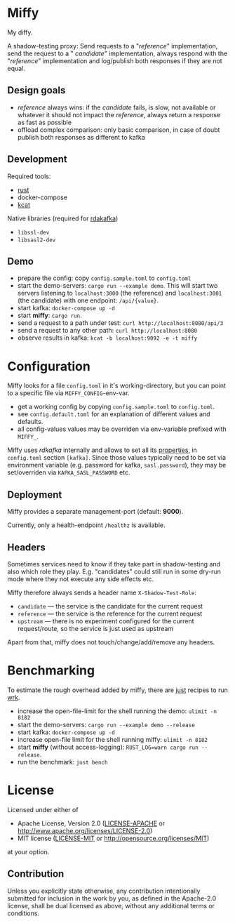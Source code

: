 # Miffy

My diffy.

A shadow-testing proxy: Send requests to a "*reference*" implementation, send the request to a "
*candidate*"
implementation, always respond with the "*reference*" implementation and log/publish both responses
if they are not
equal.

## Design goals

- *reference* always wins: if the *candidate* fails, is slow, not available or whatever it should
  not impact the
  *reference*, always return a response as fast as possible
- offload complex comparison: only basic comparison, in case of doubt publish both responses as
  different to kafka

## Development

Required tools:

- [rust](https://www.rust-lang.org/tools/install)
- docker-compose
- [kcat](https://github.com/edenhill/kcat)

Native libraries (required
for [rdakafka](https://github.com/fede1024/rust-rdkafka?tab=readme-ov-file#installation))

- `libssl-dev`
- `libsasl2-dev`

## Demo

* prepare the config: copy `config.sample.toml` to `config.toml`
* start the demo-servers: `cargo run --example demo`. This will start two servers listening to
  `localhost:3000` (the
  reference) and `localhost:3001` (the candidate) with one endpoint: `/api/{value}`.
* start kafka: `docker-compose up -d`
* start **miffy**: `cargo run`.
* send a request to a path under test: `curl http://localhost:8080/api/3`
* send a request to any other path: `curl http://localhost:8080`
* observe results in kafka: `kcat -b localhost:9092 -e -t miffy`

# Configuration

Miffy looks for a file `config.toml` in it's working-directory, but you can point to a specific file
via `MIFFY_CONFIG`-env-var.

- get a working config by copying `config.sample.toml` to `config.toml`.
- see `config.default.toml` for an explanation of different values and defaults.
- all config-values values may be overriden via env-variable prefixed with `MIFFY_`.

Miffy uses *rdkafka* internally and allows to set all
its [properties](https://github.com/confluentinc/librdkafka/blob/master/CONFIGURATION.md), in
`config.toml` section
`[kafka]`.
Since those values typically need to be set via environment variable (e.g. password for kafka,
`sasl.password`), they
may be set/overriden via `KAFKA_SASL_PASSWORD` etc.

## Deployment

Miffy provides a separate management-port (default: **9000**).

Currently, only a health-endpoint `/healthz` is available.

## Headers

Sometimes services need to know if they take part in shadow-testing and also which role they play. E.g. "candidates"
could still run in some dry-run mode where they not execute any side effects etc.

Miffy therefore always sends a header name `X-Shadow-Test-Role`:

- `candidate` — the service is the candidate for the current request
- `reference` — the service is the reference for the current request
- `upstream` — there is no experiment configured for the current request/route, so the service is just used as upstream

Apart from that, miffy does not touch/change/add/remove any headers.

# Benchmarking

To estimate the rough overhead added by miffy, there are [just](https://just.systems/) recipes to
run [wrk](https://github.com/wg/wrk).

* increase the open-file-limit for the shell running the demo: `ulimit -n 8182`
* start the demo-servers: `cargo run --example demo --release`
* start kafka: `docker-compose up -d`
* increase open-file limit for the shell running miffy: `ulimit -n 8182`
* start **miffy** (without access-logging): `RUST_LOG=warn cargo run --release`.
* run the benchmark: `just bench`

# License

Licensed under either of

* Apache License, Version 2.0
  ([LICENSE-APACHE](LICENSE-APACHE) or http://www.apache.org/licenses/LICENSE-2.0)
* MIT license
  ([LICENSE-MIT](LICENSE-MIT) or http://opensource.org/licenses/MIT)

at your option.

## Contribution

Unless you explicitly state otherwise, any contribution intentionally submitted
for inclusion in the work by you, as defined in the Apache-2.0 license, shall be
dual licensed as above, without any additional terms or conditions.
